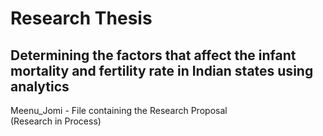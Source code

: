 # Research Thesis
## Determining the factors that affect the infant mortality and fertility rate in Indian states using analytics
Meenu_Jomi - File containing the Research Proposal 
<BR>
  (Research in Process)
